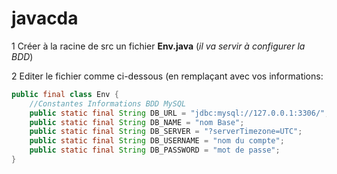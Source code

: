 # javacda
1 Créer à la racine de src un fichier **Env.java** (*il va servir à configurer la BDD*)

2 Editer le fichier comme ci-dessous (en remplaçant avec vos informations:
```java
public final class Env {
    //Constantes Informations BDD MySQL
    public static final String DB_URL = "jdbc:mysql://127.0.0.1:3306/";
    public static final String DB_NAME = "nom Base";
    public static final String DB_SERVER = "?serverTimezone=UTC";
    public static final String DB_USERNAME = "nom du compte";
    public static final String DB_PASSWORD = "mot de passe";
}

```
